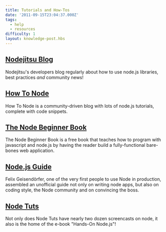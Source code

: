```yaml
---
title: Tutorials and How-Tos
date: '2011-09-15T23:04:37.000Z'
tags:
  - help
  - resources
difficulty: 1
layout: knowledge-post.hbs
---
```


## [Nodejitsu Blog](http://blog.nodejitsu.com)

Nodejitsu's developers blog regularly about how to use node.js libraries, best practices *and* community news!

## [How To Node](http://howtonode.org)

How To Node is a community-driven blog with lots of node.js tutorials, complete with code snippets.

## [The Node Beginner Book](http://nodebeginner.org/)

The Node Beginner Book is a free book that teaches how to program with javascript and node.js by having the reader build a fully-functional bare-bones web application.

## [Node.js Guide](http://nodeguide.com/)

Felix Geisendörfer, one of the very first people to use Node in production, assembled an unofficial guide not only on writing node apps, but also on coding style, the Node community and on convincing the boss.

## [Node Tuts](http://nodetuts.com/)

Not only does Node Tuts have nearly two dozen screencasts on node, it also is the home of the e-book "Hands-On Node.js"!

